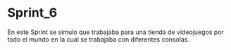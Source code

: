 # Sprint_6
En este Sprint se simulo que trabajaba para una tienda de videojuegos por todo el mundo en la cual se trabajaba con diferentes consolas.
